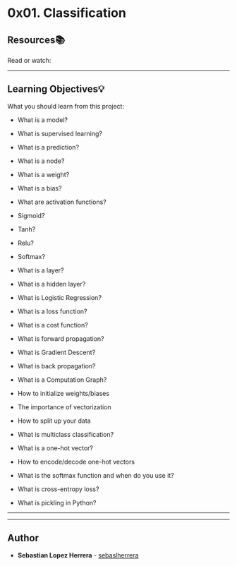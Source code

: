 # 0x01. Classification

## Resources:books:
Read or watch:

---
## Learning Objectives:bulb:
What you should learn from this project:

* What is a model?
* What is supervised learning?
* What is a prediction?
* What is a node?
* What is a weight?
* What is a bias?
* What are activation functions?


* Sigmoid?
* Tanh?
* Relu?
* Softmax?

* What is a layer?
* What is a hidden layer?
* What is Logistic Regression?
* What is a loss function?
* What is a cost function?
* What is forward propagation?
* What is Gradient Descent?
* What is back propagation?
* What is a Computation Graph?
* How to initialize weights/biases
* The importance of vectorization
* How to split up your data
* What is multiclass classification?
* What is a one-hot vector?
* How to encode/decode one-hot vectors
* What is the softmax function and when do you use it?
* What is cross-entropy loss?
* What is pickling in Python?

---
---

## Author
* **Sebastian Lopez Herrera** - [sebaslherrera](https://github.com/sebaslherrera)